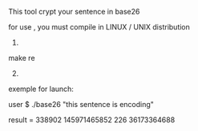 This tool crypt your sentence in base26

for use , you must compile in LINUX / UNIX distribution

1)
make re 

2)

exemple for launch: 

user $ ./base26 "this sentence is encoding"

result  = 338902 145971465852 226 36173364688 

